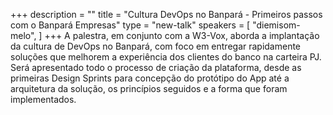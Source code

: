 +++
description = ""
title = "Cultura DevOps no Banpará - Primeiros passos com o Banpará Empresas"
type = "new-talk"
speakers = [
        "diemisom-melo",
]
+++
A palestra, em conjunto com a W3-Vox, aborda a implantação da cultura de DevOps no Banpará, com foco em entregar rapidamente soluções que melhorem a experiência dos clientes do banco na carteira PJ. Será apresentado todo o processo de criação da plataforma, desde as primeiras Design Sprints para concepção do protótipo do App até a arquitetura da solução, os princípios seguidos e a forma que foram implementados.